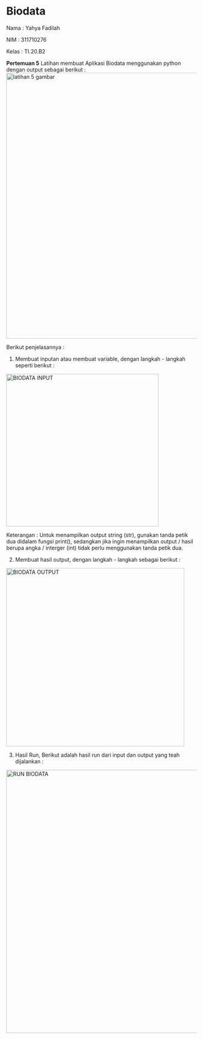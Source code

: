 # Biodata
Nama : Yahya Fadilah

NIM   : 311710276

Kelas : TI.20.B2


**Pertemuan 5**
Latihan membuat Aplikasi Biodata menggunakan python dengan output sebagai berikut :
<img width="702" alt="latihan 5 gambar" src="https://user-images.githubusercontent.com/72985112/98139011-472f4380-1ef6-11eb-9cae-8e76b971933a.png">


Berikut penjelasannya :

1.  Membuat inputan atau membuat variable, dengan langkah - langkah seperti berikut : 
<img width="403" alt="BIODATA INPUT" src="https://user-images.githubusercontent.com/72985112/98250151-b023c380-1fa9-11eb-8d22-38899ef70c77.png">

Keterangan :
Untuk menampilkan output string (str), gunakan tanda petik dua didalam fungsi print(), sedangkan jika ingin menampilkan output / hasil berupa angka / interger (int)  tidak perlu menggunakan tanda petik dua.

2.  Membuat hasil output, dengan langkah - langkah sebagai berikut : 
<img width="471" alt="BIODATA OUTPUT" src="https://user-images.githubusercontent.com/72985112/98250668-52dc4200-1faa-11eb-9c2e-24ea633b8e0a.png">

3. Hasil Run, Berikut adalah hasil run dari input dan output yang teah dijalankan : 
<img width="695" alt= "RUN BIODATA" src="https://user-images.githubusercontent.com/48075659/98464385-2700cc80-21f5-11eb-8d11-9ea8477bfdbf.png">


